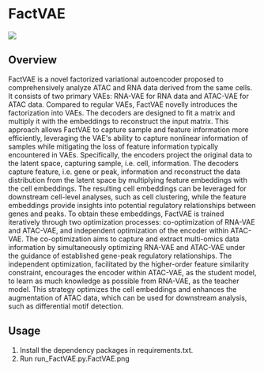 # FactVAE
![](https://github.com/WangDaMiao97/FactVAE/tree/main/FactVAE/FactVAE.png)

## Overview
FactVAE is a novel factorized variational autoencoder proposed to comprehensively analyze ATAC and RNA data derived from the same cells. It consists of two primary VAEs: RNA-VAE for RNA data and ATAC-VAE for ATAC data. Compared to regular VAEs, FactVAE novelly introduces the factorization into VAEs. The decoders are designed to fit a matrix and multiply it with the embeddings to reconstruct the input matrix. This approach allows FactVAE to capture sample and feature information more efficiently, leveraging the VAE's ability to capture nonlinear information of samples while mitigating the loss of feature information typically encountered in VAEs. Specifically, the encoders project the original data to the latent space, capturing sample, i.e. cell, information. The decoders capture feature, i.e. gene or peak, information and reconstruct the data distribution from the latent space by multiplying feature embeddings with the cell embeddings. The resulting cell embeddings can be leveraged for downstream cell-level analyses, such as cell clustering, while the feature embeddings provide insights into potential regulatory relationships between genes and peaks. To obtain these embeddings, FactVAE is trained iteratively through two optimization processes: co-optimization of RNA-VAE and ATAC-VAE, and independent optimization of the encoder within ATAC-VAE. The co-optimization aims to capture and extract multi-omics data information by simultaneously optimizing RNA-VAE and ATAC-VAE under the guidance of established gene-peak regulatory relationships. The independent optimization, facilitated by the higher-order feature similarity constraint, encourages the encoder within ATAC-VAE, as the student model, to learn as much knowledge as possible from RNA-VAE, as the teacher model. This strategy optimizes the cell embeddings and enhances the augmentation of ATAC data, which can be used for downstream analysis, such as differential motif detection.

## Usage
1. Install the dependency packages in requirements.txt.  
2. Run run_FactVAE.py.FactVAE.png

